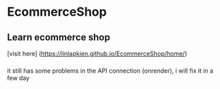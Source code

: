 # EcommerceShop
## Learn ecommerce shop 
[visit here] (https://linlapkien.github.io/EcommerceShop/home/)

###
it still has some problems in the API connection (onrender), i will fix it in a few day 

